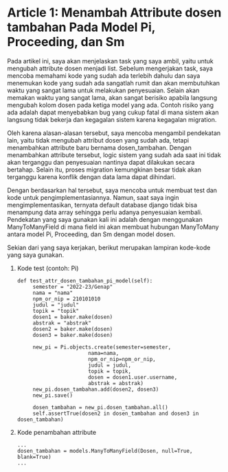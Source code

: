 # Article 1: Menambah Attribute dosen tambahan Pada Model Pi, Proceeding, dan Sm

Pada artikel ini, saya akan menjelaskan task yang saya ambil, yaitu untuk mengubah attribute dosen menjadi list.
Sebelum mengerjakan task, saya mencoba memahami kode yang sudah ada terlebih dahulu dan saya menemukan
kode yang sudah ada sangatlah rumit dan akan membutuhkan waktu yang sangat lama untuk melakukan penyesuaian.
Selain akan memakan waktu yang sangat lama, akan sangat berisiko apabila langsung mengubah kolom dosen pada ketiga model yang ada.
Contoh risiko yang ada adalah dapat menyebabkan bug yang cukup fatal di mana sistem akan langsung tidak bekerja dan kegagalan sistem karena kegagalan migration.

Oleh karena alasan-alasan tersebut, saya mencoba mengambil pendekatan lain, yaitu tidak mengubah attribut dosen yang sudah ada, tetapi menambahkan attribute baru bernama dosen_tambahan. Dengan menambahkan attribute tersebut, logic sistem yang sudah ada saat ini tidak akan terganggu dan penyesuaian nantinya dapat dilakukan secara bertahap. Selain itu, proses migration kemungkinan besar tidak akan terganggu karena konflik dengan data lama dapat dihindari.

Dengan berdasarkan hal tersebut, saya mencoba untuk membuat test dan kode untuk pengimplementasiannya. Namun, saat saya ingin mengimplementasikan, ternyata default database django tidak bisa menampung data array sehingga perlu adanya penyesuaian kembali. Pendekatan yang saya gunakan kali ini adalah dengan menggunakan ManyToManyField di mana field ini akan membuat hubungan ManyToMany antara model Pi, Proceeding, dan Sm dengan model dosen.

Sekian dari yang saya kerjakan, berikut merupakan lampiran kode-kode yang saya gunakan.

1. Kode test (contoh: Pi)
   ```
   def test_attr_dosen_tambahan_pi_model(self):
        semester = "2022-23/Genap"
        nama = "nama"
        npm_or_nip = 210101010
        judul = "judul"
        topik = "topik"
        dosen1 = baker.make(dosen)
        abstrak = "abstrak"
        dosen2 = baker.make(dosen)
        dosen3 = baker.make(dosen)
        
        new_pi = Pi.objects.create(semester=semester,
                          nama=nama,
                          npm_or_nip=npm_or_nip,
                          judul = judul,
                          topik = topik,
                          dosen = dosen1.user.username,
                          abstrak = abstrak)
        new_pi.dosen_tambahan.add(dosen2, dosen3)
        new_pi.save()

        dosen_tambahan = new_pi.dosen_tambahan.all()
        self.assertTrue(dosen2 in dosen_tambahan and dosen3 in dosen_tambahan)
   ```
2. Kode penambahan attribute
   ```
   ...
   dosen_tambahan = models.ManyToManyField(Dosen, null=True, blank=True)
   ...
   ```


